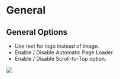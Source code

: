 # General

## General Options

* Use text for logo instead of image.
* Enable / Disable Automatic Page Loader.
* Enable / Disable Scroll-to-Top option.

![](http://transvelo.github.io/docs/unicase/images/theme-options-general.png)

